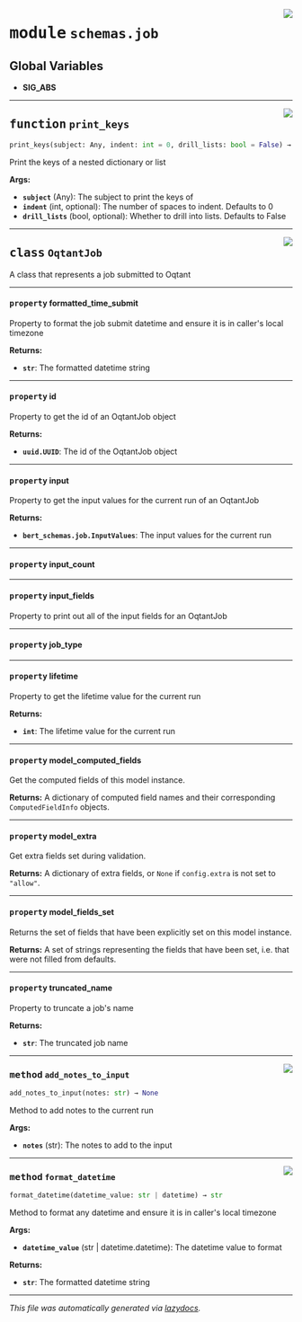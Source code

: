 <!-- markdownlint-disable -->

<a href="../../oqtant/schemas/job.py#L0"><img align="right" style="float:right;" src="https://img.shields.io/badge/-source-cccccc?style=flat-square"></a>

# <kbd>module</kbd> `schemas.job`




**Global Variables**
---------------
- **SIG_ABS**

---

<a href="../../oqtant/schemas/job.py#L26"><img align="right" style="float:right;" src="https://img.shields.io/badge/-source-cccccc?style=flat-square"></a>

## <kbd>function</kbd> `print_keys`

```python
print_keys(subject: Any, indent: int = 0, drill_lists: bool = False) → None
```

Print the keys of a nested dictionary or list 



**Args:**
 
 - <b>`subject`</b> (Any):  The subject to print the keys of 
 - <b>`indent`</b> (int, optional):  The number of spaces to indent. Defaults to 0 
 - <b>`drill_lists`</b> (bool, optional):  Whether to drill into lists. Defaults to False 


---

<a href="../../oqtant/schemas/job.py#L47"><img align="right" style="float:right;" src="https://img.shields.io/badge/-source-cccccc?style=flat-square"></a>

## <kbd>class</kbd> `OqtantJob`
A class that represents a job submitted to Oqtant 


---

#### <kbd>property</kbd> formatted_time_submit

Property to format the job submit datetime and ensure it is in caller's local timezone 



**Returns:**
 
 - <b>`str`</b>:  The formatted datetime string 

---

#### <kbd>property</kbd> id

Property to get the id of an OqtantJob object 



**Returns:**
 
 - <b>`uuid.UUID`</b>:  The id of the OqtantJob object 

---

#### <kbd>property</kbd> input

Property to get the input values for the current run of an OqtantJob 



**Returns:**
 
 - <b>`bert_schemas.job.InputValues`</b>:  The input values for the current run 

---

#### <kbd>property</kbd> input_count





---

#### <kbd>property</kbd> input_fields

Property to print out all of the input fields for an OqtantJob 

---

#### <kbd>property</kbd> job_type





---

#### <kbd>property</kbd> lifetime

Property to get the lifetime value for the current run 



**Returns:**
 
 - <b>`int`</b>:  The lifetime value for the current run 

---

#### <kbd>property</kbd> model_computed_fields

Get the computed fields of this model instance. 



**Returns:**
  A dictionary of computed field names and their corresponding `ComputedFieldInfo` objects. 

---

#### <kbd>property</kbd> model_extra

Get extra fields set during validation. 



**Returns:**
  A dictionary of extra fields, or `None` if `config.extra` is not set to `"allow"`. 

---

#### <kbd>property</kbd> model_fields_set

Returns the set of fields that have been explicitly set on this model instance. 



**Returns:**
  A set of strings representing the fields that have been set,  i.e. that were not filled from defaults. 

---

#### <kbd>property</kbd> truncated_name

Property to truncate a job's name 



**Returns:**
 
 - <b>`str`</b>:  The truncated job name 



---

<a href="../../oqtant/schemas/job.py#L126"><img align="right" style="float:right;" src="https://img.shields.io/badge/-source-cccccc?style=flat-square"></a>

### <kbd>method</kbd> `add_notes_to_input`

```python
add_notes_to_input(notes: str) → None
```

Method to add notes to the current run 



**Args:**
 
 - <b>`notes`</b> (str):  The notes to add to the input 

---

<a href="../../oqtant/schemas/job.py#L85"><img align="right" style="float:right;" src="https://img.shields.io/badge/-source-cccccc?style=flat-square"></a>

### <kbd>method</kbd> `format_datetime`

```python
format_datetime(datetime_value: str | datetime) → str
```

Method to format any datetime and ensure it is in caller's local timezone 



**Args:**
 
 - <b>`datetime_value`</b> (str | datetime.datetime):  The datetime value to format 



**Returns:**
 
 - <b>`str`</b>:  The formatted datetime string 




---

_This file was automatically generated via [lazydocs](https://github.com/ml-tooling/lazydocs)._
